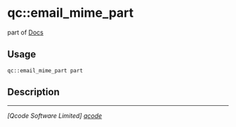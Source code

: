 qc::email_mime_part
===================

part of [Docs](../index.md)

Usage
-----
`qc::email_mime_part part`

Description
-----------


----------------------------------
*[Qcode Software Limited] [qcode]*

[qcode]: http://www.qcode.co.uk "Qcode Software"